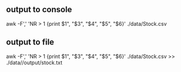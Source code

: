 ## output to console
awk -F',' 'NR > 1 {print $1", "$3", "$4", "$5", "$6}' ./data/Stock.csv

## output to file
awk -F',' 'NR > 1 {print $1", "$3", "$4", "$5", "$6}' ./data/Stock.csv  >> ./data//output/stock.txt 